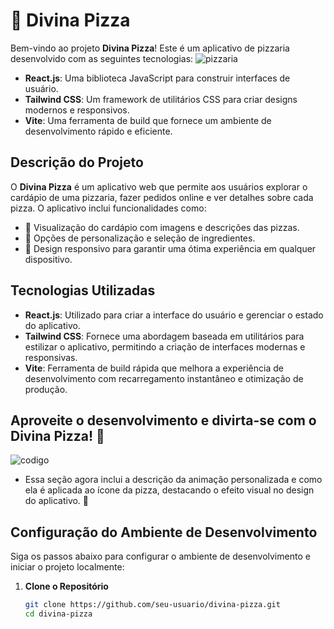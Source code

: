 # 🍕 Divina Pizza

Bem-vindo ao projeto **Divina Pizza**! Este é um aplicativo de pizzaria desenvolvido com as seguintes tecnologias:
![pizzaria](https://github.com/user-attachments/assets/d342ac06-33ff-440a-8d55-440f75f68c3a)


- **React.js**: Uma biblioteca JavaScript para construir interfaces de usuário.
- **Tailwind CSS**: Um framework de utilitários CSS para criar designs modernos e responsivos.
- **Vite**: Uma ferramenta de build que fornece um ambiente de desenvolvimento rápido e eficiente.

## Descrição do Projeto

O **Divina Pizza** é um aplicativo web que permite aos usuários explorar o cardápio de uma pizzaria, fazer pedidos online e ver detalhes sobre cada pizza. O aplicativo inclui funcionalidades como:

- 🍕 Visualização do cardápio com imagens e descrições das pizzas.
- 🍴 Opções de personalização e seleção de ingredientes.
- 📱 Design responsivo para garantir uma ótima experiência em qualquer dispositivo.

## Tecnologias Utilizadas

- **React.js**: Utilizado para criar a interface do usuário e gerenciar o estado do aplicativo.
- **Tailwind CSS**: Fornece uma abordagem baseada em utilitários para estilizar o aplicativo, permitindo a criação de interfaces modernas e responsivas.
- **Vite**: Ferramenta de build rápida que melhora a experiência de desenvolvimento com recarregamento instantâneo e otimização de produção.

## Aproveite o desenvolvimento e divirta-se com o Divina Pizza! 🎉
![codigo](https://github.com/user-attachments/assets/4e93912d-f61c-4238-a6d0-201a1e2f6515)


- Essa seção agora inclui a descrição da animação personalizada e como ela é aplicada ao ícone da pizza, destacando o efeito visual no design do aplicativo. 🍕

## Configuração do Ambiente de Desenvolvimento

Siga os passos abaixo para configurar o ambiente de desenvolvimento e iniciar o projeto localmente:

1. **Clone o Repositório**

   ```bash
   git clone https://github.com/seu-usuario/divina-pizza.git
   cd divina-pizza
